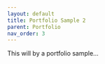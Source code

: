 ```yaml
---
layout: default
title: Portfolio Sample 2
parent: Portfolio
nav_order: 3
---
```


This will by a portfolio sample...